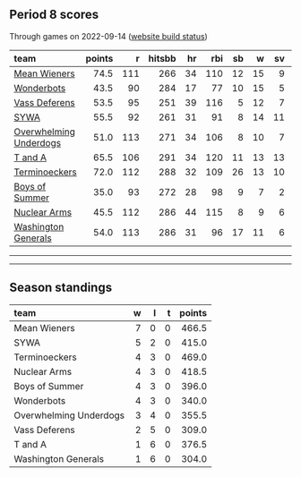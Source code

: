 

## Period 8 scores

Through games on 2022-09-14 ([website build status](https://github.com/brian-bot/pl-site/actions))


|team                                              | points|   r| hitsbb| hr| rbi| sb|  w| sv|  so|   era|  whip|
|:-------------------------------------------------|------:|---:|------:|--:|---:|--:|--:|--:|---:|-----:|-----:|
|[Mean Wieners](./meanwieners)                     |   74.5| 111|    266| 34| 110| 12| 15|  9| 182| 2.167| 0.920|
|[Wonderbots](./wonderbots)                        |   43.5|  90|    284| 17|  77| 10| 15|  5| 187| 3.775| 1.332|
|[Vass Deferens](./vassdeferens)                   |   53.5|  95|    251| 39| 116|  5| 12|  7| 120| 2.203| 0.932|
|[SYWA](./sywa)                                    |   55.5|  92|    261| 31|  91|  8| 14| 11| 197| 2.343| 0.941|
|[Overwhelming Underdogs](./overwhelmingunderdogs) |   51.0| 113|    271| 34| 106|  8| 10|  7| 175| 4.004| 1.163|
|[T and A](./tanda)                                |   65.5| 106|    291| 34| 120| 11| 13| 13| 161| 4.662| 1.207|
|[Terminoeckers](./terminoeckers)                  |   72.0| 112|    288| 32| 109| 26| 13| 10| 181| 2.747| 1.016|
|[Boys of Summer](./boysofsummer)                  |   35.0|  93|    272| 28|  98|  9|  7|  2| 190| 4.524| 1.366|
|[Nuclear Arms](./nucleararms)                     |   45.5| 112|    286| 44| 115|  8|  9|  6| 142| 5.143| 1.537|
|[Washington Generals](./washingtongenerals)       |   54.0| 113|    286| 31|  96| 17| 11|  6| 160| 3.987| 1.158|

* * *
* * *

## Season standings


|team                   |  w|  l|  t| points|
|:----------------------|--:|--:|--:|------:|
|Mean Wieners           |  7|  0|  0|  466.5|
|SYWA                   |  5|  2|  0|  415.0|
|Terminoeckers          |  4|  3|  0|  469.0|
|Nuclear Arms           |  4|  3|  0|  418.5|
|Boys of Summer         |  4|  3|  0|  396.0|
|Wonderbots             |  4|  3|  0|  340.0|
|Overwhelming Underdogs |  3|  4|  0|  355.5|
|Vass Deferens          |  2|  5|  0|  309.0|
|T and A                |  1|  6|  0|  376.5|
|Washington Generals    |  1|  6|  0|  304.0|



